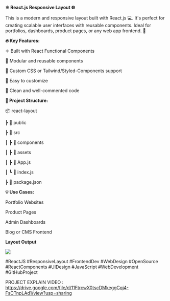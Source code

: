 **⚛️ React.js Responsive Layout 🌐**

This is a modern and responsive layout built with React.js 💻. It's perfect for creating scalable user interfaces with reusable components. Ideal for portfolios, dashboards, product pages, or any web app frontend. 🚀

**🔥 Key Features:**

⚛️ Built with React Functional Components

🧩 Modular and reusable components

🎨 Custom CSS or Tailwind/Styled-Components support

🌈 Easy to customize

🧠 Clean and well-commented code

**📁 Project Structure:**

📦 react-layout

┣ 📂 public

┣ 📂 src

┃ ┣ 📂 components

┃ ┣ 📂 assets

┃ ┣ 📄 App.js

┃ ┗ 📄 index.js

┣ 📄 package.json

**💡 Use Cases:**

Portfolio Websites

Product Pages

Admin Dashboards

Blog or CMS Frontend

**Layout Output**

<img src="C:\Users\MANASI PATEL\Pictures\Screenshots\Screenshot (45).png">


#ReactJS #ResponsiveLayout #FrontendDev #WebDesign #OpenSource #ReactComponents #UIDesign #JavaScript #WebDevelopment #GitHubProject




PROJECT EXPLAIN VIDEO : https://drive.google.com/file/d/11FtrcwX0tscDMkeggCqj4-FsCTnpLAd1/view?usp=sharing
